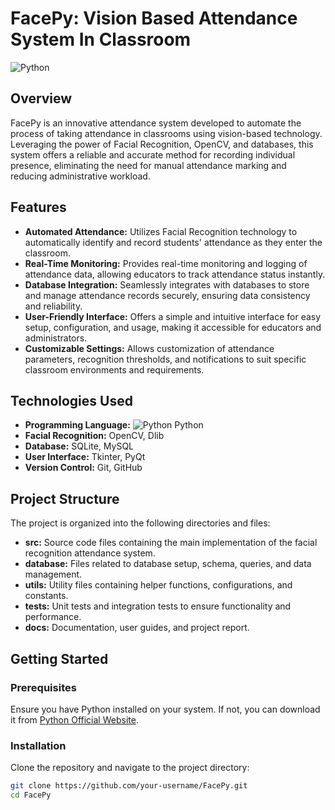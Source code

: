 # FacePy: Vision Based Attendance System In Classroom

![Python](https://img.icons8.com/color/48/000000/python.png)

## Overview
FacePy is an innovative attendance system developed to automate the process of taking attendance in classrooms using vision-based technology. Leveraging the power of Facial Recognition, OpenCV, and databases, this system offers a reliable and accurate method for recording individual presence, eliminating the need for manual attendance marking and reducing administrative workload.

## Features
- **Automated Attendance:** Utilizes Facial Recognition technology to automatically identify and record students' attendance as they enter the classroom.
- **Real-Time Monitoring:** Provides real-time monitoring and logging of attendance data, allowing educators to track attendance status instantly.
- **Database Integration:** Seamlessly integrates with databases to store and manage attendance records securely, ensuring data consistency and reliability.
- **User-Friendly Interface:** Offers a simple and intuitive interface for easy setup, configuration, and usage, making it accessible for educators and administrators.
- **Customizable Settings:** Allows customization of attendance parameters, recognition thresholds, and notifications to suit specific classroom environments and requirements.

## Technologies Used
- **Programming Language:** ![Python](https://img.icons8.com/color/24/000000/python.png) Python
- **Facial Recognition:** OpenCV, Dlib
- **Database:** SQLite, MySQL
- **User Interface:** Tkinter, PyQt
- **Version Control:** Git, GitHub

## Project Structure
The project is organized into the following directories and files:
- **src:** Source code files containing the main implementation of the facial recognition attendance system.
- **database:** Files related to database setup, schema, queries, and data management.
- **utils:** Utility files containing helper functions, configurations, and constants.
- **tests:** Unit tests and integration tests to ensure functionality and performance.
- **docs:** Documentation, user guides, and project report.

## Getting Started
### Prerequisites
Ensure you have Python installed on your system. If not, you can download it from [Python Official Website](https://www.python.org/downloads/).

### Installation
Clone the repository and navigate to the project directory:
```bash
git clone https://github.com/your-username/FacePy.git
cd FacePy
